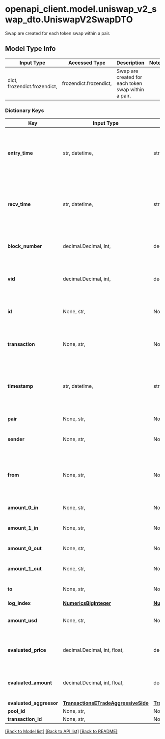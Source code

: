# openapi_client.model.uniswap_v2_swap_dto.UniswapV2SwapDTO

Swap are created for each token swap within a pair.

## Model Type Info
Input Type | Accessed Type | Description | Notes
------------ | ------------- | ------------- | -------------
dict, frozendict.frozendict,  | frozendict.frozendict,  | Swap are created for each token swap within a pair. | 

### Dictionary Keys
Key | Input Type | Accessed Type | Description | Notes
------------ | ------------- | ------------- | ------------- | -------------
**entry_time** | str, datetime,  | str,  |  | [optional] value must conform to RFC-3339 date-time
**recv_time** | str, datetime,  | str,  |  | [optional] value must conform to RFC-3339 date-time
**block_number** | decimal.Decimal, int,  | decimal.Decimal,  | Number of block in which entity was recorded. | [optional] value must be a 64 bit integer
**vid** | decimal.Decimal, int,  | decimal.Decimal,  |  | [optional] value must be a 64 bit integer
**id** | None, str,  | NoneClass, str,  | Transaction hash plus index in Transaction swap array. | [optional] 
**transaction** | None, str,  | NoneClass, str,  | Reference to transaction swap was included in. | [optional] 
**timestamp** | str, datetime,  | str,  | Timestamp of swap, used for sorted lookups. | [optional] value must conform to RFC-3339 date-time
**pair** | None, str,  | NoneClass, str,  | Reference to pair. | [optional] 
**sender** | None, str,  | NoneClass, str,  | Address that initiated the swap. | [optional] 
**from** | None, str,  | NoneClass, str,  | The EOA (Externally Owned Account) that initiated the transaction. | [optional] 
**amount_0_in** | None, str,  | NoneClass, str,  | Amount of token0 sold. | [optional] 
**amount_1_in** | None, str,  | NoneClass, str,  | Amount of token1 sold. | [optional] 
**amount_0_out** | None, str,  | NoneClass, str,  | Amount of token0 received. | [optional] 
**amount_1_out** | None, str,  | NoneClass, str,  | Amount of token1 received. | [optional] 
**to** | None, str,  | NoneClass, str,  | Recipient of output tokens. | [optional] 
**log_index** | [**NumericsBigInteger**](NumericsBigInteger.md) | [**NumericsBigInteger**](NumericsBigInteger.md) |  | [optional] 
**amount_usd** | None, str,  | NoneClass, str,  | Derived amount of tokens sold in USD. | [optional] 
**evaluated_price** | decimal.Decimal, int, float,  | decimal.Decimal,  |  | [optional] value must be a 64 bit float
**evaluated_amount** | decimal.Decimal, int, float,  | decimal.Decimal,  |  | [optional] value must be a 64 bit float
**evaluated_aggressor** | [**TransactionsETradeAggressiveSide**](TransactionsETradeAggressiveSide.md) | [**TransactionsETradeAggressiveSide**](TransactionsETradeAggressiveSide.md) |  | [optional] 
**pool_id** | None, str,  | NoneClass, str,  |  | [optional] 
**transaction_id** | None, str,  | NoneClass, str,  |  | [optional] 

[[Back to Model list]](../../README.md#documentation-for-models) [[Back to API list]](../../README.md#documentation-for-api-endpoints) [[Back to README]](../../README.md)

